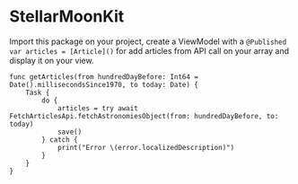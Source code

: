 # StellarMoonKit


Import this package on your project, create a ViewModel with a `@Published var articles = [Article]()` for add articles from API call on your array and display it on your view.

```
func getArticles(from hundredDayBefore: Int64 = Date().millisecondsSince1970, to today: Date) {
	Task {
		do {
			articles = try await FetchArticlesApi.fetchAstronomiesObject(from: hundredDayBefore, to: today)
			save()
		} catch {
			print("Error \(error.localizedDescription)")
		}
	}
}

```
